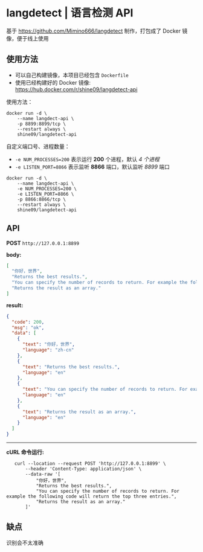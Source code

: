 # langdetect | 语言检测 API

基于 https://github.com/Mimino666/langdetect 制作，打包成了 Docker 镜像，便于线上使用

## 使用方法

- 可以自己构建镜像，本项目已经包含 `Dockerfile`
- 使用已经构建好的 Docker 镜像: https://hub.docker.com/r/shine09/langdetect-api

使用方法：

```shell
docker run -d \
    --name langdect-api \
    -p 8899:8899/tcp \
    --restart always \
    shine09/langdetect-api
```

自定义端口号、进程数量：

- `-e NUM_PROCESSES=200` 表示运行 **200** 个进程，默认 *4 个进程*
- `-e LISTEN_PORT=8866` 表示监听 **8866** 端口，默认监听 *8899* 端口

```shell
docker run -d \
    --name langdect-api \
    -e NUM_PROCESSES=200 \
    -e LISTEN_PORT=8866 \
    -p 8866:8866/tcp \
    --restart always \
    shine09/langdetect-api
```

## API

**POST**  `http://127.0.0.1:8899`

**body:**

```json
[
  "你好，世界",
  "Returns the best results.",
  "You can specify the number of records to return. For example the following code will return the top three entries.",
  "Returns the result as an array."
]
```

**result:**

```json
{
  "code": 200,
  "msg": "ok",
  "data": [
    {
      "text": "你好，世界",
      "language": "zh-cn"
    },
    {
      "text": "Returns the best results.",
      "language": "en"
    },
    {
      "text": "You can specify the number of records to return. For example the following code will return the top three entries.",
      "language": "en"
    },
    {
      "text": "Returns the result as an array.",
      "language": "en"
    }
  ]
}
```

---

**cURL 命令运行:**

 ```shell
    curl --location --request POST 'http://127.0.0.1:8899' \
        --header 'Content-Type: application/json' \
        --data-raw '[
            "你好，世界",
            "Returns the best results.",
            "You can specify the number of records to return. For example the following code will return the top three entries.",
            "Returns the result as an array."
        ]'
 ```

## 缺点

识别会不太准确

